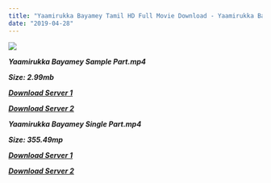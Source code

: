 ```yaml
---
title: "Yaamirukka Bayamey Tamil HD Full Movie Download - Yaamirukka Bayamey Tamil HD Movie Download"
date: "2019-04-28"
---
```


![](https://images.moviebuff.com/c95caa12-b184-4dd1-86c4-8aa617862cc4?w=1000)

**_Yaamirukka Bayamey Sample Part.mp4_**

**_Size: 2.99mb_**

**_[Download Server 1](http://dl2.tamilsrcg.xyz/load/2014/Yaamirukka{18b9e36be58349bcedc591cb24b1d58373c4fcb8ec6c90ee99c2d93b5f4aedc9}20Bayamey/Yaamirukka{18b9e36be58349bcedc591cb24b1d58373c4fcb8ec6c90ee99c2d93b5f4aedc9}20Bayamey{18b9e36be58349bcedc591cb24b1d58373c4fcb8ec6c90ee99c2d93b5f4aedc9}20(2014){18b9e36be58349bcedc591cb24b1d58373c4fcb8ec6c90ee99c2d93b5f4aedc9}20Dvdrip{18b9e36be58349bcedc591cb24b1d58373c4fcb8ec6c90ee99c2d93b5f4aedc9}20Hd{18b9e36be58349bcedc591cb24b1d58373c4fcb8ec6c90ee99c2d93b5f4aedc9}20Sample.mp4)_**

**_[Download Server 2](http://dl2.tamilsrcg.xyz/load/2014/Yaamirukka{18b9e36be58349bcedc591cb24b1d58373c4fcb8ec6c90ee99c2d93b5f4aedc9}20Bayamey/Yaamirukka{18b9e36be58349bcedc591cb24b1d58373c4fcb8ec6c90ee99c2d93b5f4aedc9}20Bayamey{18b9e36be58349bcedc591cb24b1d58373c4fcb8ec6c90ee99c2d93b5f4aedc9}20(2014){18b9e36be58349bcedc591cb24b1d58373c4fcb8ec6c90ee99c2d93b5f4aedc9}20Dvdrip{18b9e36be58349bcedc591cb24b1d58373c4fcb8ec6c90ee99c2d93b5f4aedc9}20Hd{18b9e36be58349bcedc591cb24b1d58373c4fcb8ec6c90ee99c2d93b5f4aedc9}20Sample.mp4)_**

**_Yaamirukka Bayamey Single Part.mp4_**

**_Size: 355.49mp_**

**_[Download Server 1](http://dl2.tamilsrcg.xyz/load/2014/Yaamirukka{18b9e36be58349bcedc591cb24b1d58373c4fcb8ec6c90ee99c2d93b5f4aedc9}20Bayamey/Yaamirukka{18b9e36be58349bcedc591cb24b1d58373c4fcb8ec6c90ee99c2d93b5f4aedc9}20Bayamey{18b9e36be58349bcedc591cb24b1d58373c4fcb8ec6c90ee99c2d93b5f4aedc9}20(2014){18b9e36be58349bcedc591cb24b1d58373c4fcb8ec6c90ee99c2d93b5f4aedc9}20Dvdrip{18b9e36be58349bcedc591cb24b1d58373c4fcb8ec6c90ee99c2d93b5f4aedc9}20HD.mp4)_**

**_[Download Server 2](http://dl2.tamilsrcg.xyz/load/2014/Yaamirukka{18b9e36be58349bcedc591cb24b1d58373c4fcb8ec6c90ee99c2d93b5f4aedc9}20Bayamey/Yaamirukka{18b9e36be58349bcedc591cb24b1d58373c4fcb8ec6c90ee99c2d93b5f4aedc9}20Bayamey{18b9e36be58349bcedc591cb24b1d58373c4fcb8ec6c90ee99c2d93b5f4aedc9}20(2014){18b9e36be58349bcedc591cb24b1d58373c4fcb8ec6c90ee99c2d93b5f4aedc9}20Dvdrip{18b9e36be58349bcedc591cb24b1d58373c4fcb8ec6c90ee99c2d93b5f4aedc9}20HD.mp4)_**
